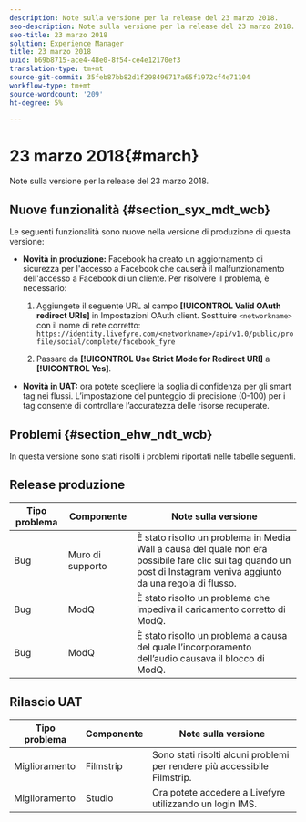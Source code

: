 ```yaml
---
description: Note sulla versione per la release del 23 marzo 2018.
seo-description: Note sulla versione per la release del 23 marzo 2018.
seo-title: 23 marzo 2018
solution: Experience Manager
title: 23 marzo 2018
uuid: b69b8715-ace4-48e0-8f54-ce4e12170ef3
translation-type: tm+mt
source-git-commit: 35feb87bb82d1f298496717a65f1972cf4e71104
workflow-type: tm+mt
source-wordcount: '209'
ht-degree: 5%

---
```



# 23 marzo 2018{#march}

Note sulla versione per la release del 23 marzo 2018.

## Nuove funzionalità {#section_syx_mdt_wcb}

Le seguenti funzionalità sono nuove nella versione di produzione di questa versione:

* **Novità in produzione:** Facebook ha creato un aggiornamento di sicurezza per l&#39;accesso a Facebook che causerà il malfunzionamento dell&#39;accesso a Facebook di un cliente. Per risolvere il problema, è necessario:

   1. Aggiungete il seguente URL al campo **[!UICONTROL Valid OAuth redirect URIs]** in Impostazioni OAuth client. Sostituire `<networkname>` con il nome di rete corretto:
      `https://identity.livefyre.com/<networkname>/api/v1.0/public/profile/social/complete/facebook_fyre`

   1. Passare da **[!UICONTROL Use Strict Mode for Redirect URI]** a **[!UICONTROL Yes]**.

* **Novità in UAT:** ora potete scegliere la soglia di confidenza per gli smart tag nei flussi. L’impostazione del punteggio di precisione (0-100) per i tag consente di controllare l’accuratezza delle risorse recuperate.

## Problemi {#section_ehw_ndt_wcb}

In questa versione sono stati risolti i problemi riportati nelle tabelle seguenti.

## Release produzione

| **Tipo problema** | **Componente** | **Note sulla versione** |
|---|---|---|
| Bug | Muro di supporto | È stato risolto un problema in Media Wall a causa del quale non era possibile fare clic sui tag quando un post di Instagram veniva aggiunto da una regola di flusso. |
| Bug | ModQ | È stato risolto un problema che impediva il caricamento corretto di ModQ. |
| Bug | ModQ | È stato risolto un problema a causa del quale l’incorporamento dell’audio causava il blocco di ModQ. |

## Rilascio UAT

| **Tipo problema** | **Componente** | **Note sulla versione** |
|---|---|---|
| Miglioramento | Filmstrip | Sono stati risolti alcuni problemi per rendere più accessibile Filmstrip. |
| Miglioramento | Studio | Ora potete accedere a Livefyre utilizzando un login IMS. |

